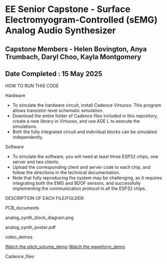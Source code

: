# EE Senior Capstone - Surface Electromyogram-Controlled (sEMG) Analog Audio Synthesizer
## Capstone Members - Helen Bovington, Anya Trumbach, Daryl Choo, Kayla Montgomery
## Date Completed : 15 May 2025 

HOW TO RUN THIS CODE

Hardware
- To simulate the hardware circuit, install Cadence Virtuoso. This program allows transistor-level schematic simulation.
- Download the entire folder of Cadence files included in this repository, create a new library in Virtuoso, and use ADE L to execute the simulations.
- Both the fully integrated circuit and individual blocks can be simulated independently.

Software
- To simulate the software, you will need at least three ESP32 chips, one server and two clients.
- Upload the corresponding client and server code to each chip, and follow the directions in the technical documentation.
- Note that fully reproducing the system may be challenging, as it requires integrating both the EMG and 9DOF sensors, and successfully implementing the communication protocol in all the ESP32 chips.


DESCRIPTION OF EACH FILE/FOLDER: 

PCB_documents

analog_synth_block_diagram.png

analog_synth_poster.pdf

video_demos

[Watch the pitch_volume_demo](https://drive.google.com/file/d/1nATk0rh68sWONzXLJCf0UebWwm36ZEd-/view?usp=drive_link)
[Watch the waveform_demo](https://drive.google.com/file/d/1uY7D6FP98FlUV1h7C2OQBhmS08Et43su/view?usp=sharing)

Cadence_files 

